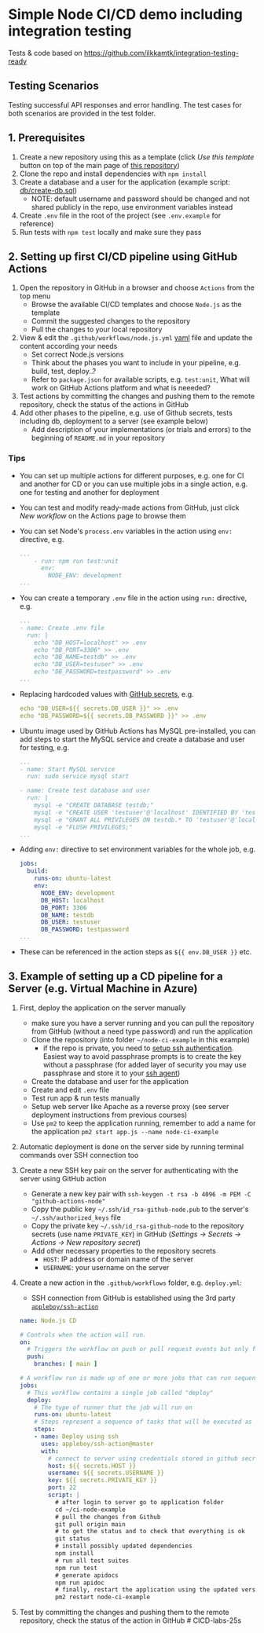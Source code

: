 # Simple Node CI/CD demo including integration testing

Tests & code based on <https://github.com/ilkkamtk/integration-testing-ready>

## Testing Scenarios

Testing successful API responses and error handling. The test cases for both scenarios are provided in the test folder.

## 1. Prerequisites

1. Create a new repository using this as a template (click _Use this template_ button on top of the main page of [this repository](https://github.com/mattpe/node-ci-intro))
1. Clone the repo and install dependencies with `npm install`
1. Create a database and a user for the application (example script: [db/create-db.sql](./db/create-db.sql))
    - NOTE: default username and password should be changed and not shared publicly in the repo, use environment variables instead
1. Create `.env` file in the root of the project (see `.env.example` for reference)
1. Run tests with `npm test` locally and make sure they pass

## 2. Setting up first CI/CD pipeline using GitHub Actions

1. Open the repository in GitHub in a browser and choose `Actions` from the top menu
   - Browse the available CI/CD templates and choose `Node.js` as the template
   - Commit the suggested changes to the repository
   - Pull the changes to your local repository
1. View & edit the `.github/workflows/node.js.yml` [yaml](https://yaml.org/) file and update the content according your needs
   - Set correct Node.js versions
   - Think about the phases you want to include in your pipeline, e.g. build, test, deploy..?
   - Refer to `package.json` for available scripts, e.g. `test:unit`, What will work on GitHub Actions platform and what is neeeded?
1. Test actions by committing the changes and pushing them to the remote repository, check the status of the actions in GitHub
1. Add other phases to the pipeline, e.g. use of Github secrets, tests including db,  deployment to a server (see example below)
   - Add description of your implementations (or trials and errors) to the beginning of `README.md` in your repository

### Tips

- You can set up multiple actions for different purposes, e.g. one for CI and another for CD or you can use multiple jobs in a single action, e.g. one for testing and another for deployment
- You can test and modify ready-made actions from GitHub, just click _New workflow_ on the Actions page to browse them
- You can set Node's `process.env` variables in the action using `env:` directive, e.g.

    ```yaml
    ...
        - run: npm run test:unit
          env:
            NODE_ENV: development
    ...
    ```

- You can create a temporary `.env` file in the action using `run:` directive, e.g.

    ```yaml
    ...
    - name: Create .env file
      run: |
        echo "DB_HOST=localhost" >> .env
        echo "DB_PORT=3306" >> .env
        echo "DB_NAME=testdb" >> .env
        echo "DB_USER=testuser" >> .env
        echo "DB_PASSWORD=testpassword" >> .env
    ...
    ```

- Replacing hardcoded values with [GitHub secrets](https://docs.github.com/en/actions/how-tos/write-workflows/choose-what-workflows-do/use-secrets), e.g.

    ```yaml
    echo "DB_USER=${{ secrets.DB_USER }}" >> .env
    echo "DB_PASSWORD=${{ secrets.DB_PASSWORD }}" >> .env
    ```

- Ubuntu image used by GitHub Actions has MySQL pre-installed, you can add steps to start the MySQL service and create a database and user for testing, e.g.

    ```yaml
    ...
    - name: Start MySQL service
      run: sudo service mysql start

    - name: Create test database and user
      run: |
        mysql -e "CREATE DATABASE testdb;"
        mysql -e "CREATE USER 'testuser'@'localhost' IDENTIFIED BY 'testpassword';"
        mysql -e "GRANT ALL PRIVILEGES ON testdb.* TO 'testuser'@'localhost';"
        mysql -e "FLUSH PRIVILEGES;"
    ...
    ```

- Adding `env:` directive to set environment variables for the whole job, e.g.

    ```yaml
    jobs:
      build:
        runs-on: ubuntu-latest
        env:
          NODE_ENV: development
          DB_HOST: localhost
          DB_PORT: 3306
          DB_NAME: testdb
          DB_USER: testuser
          DB_PASSWORD: testpassword
    ...
    ```

- These can be referenced in the action steps as `${{ env.DB_USER }}` etc.

## 3. Example of setting up a CD pipeline for a Server (e.g. Virtual Machine in Azure)

1. First, deploy the application on the server manually
    - make sure you have a server running and you can pull the repository from GitHub (without a need type password) and run the application
    - Clone the repository (into folder `~/node-ci-example` in this example)
      - if the repo is private, you need to [setup ssh authentication](https://docs.github.com/en/authentication/connecting-to-github-with-ssh). Easiest way to avoid passphrase prompts is to create the key without a passphrase (for added layer of security you may use passphrase and store it to your [ssh agent](https://gist.github.com/nepsilon/45fae11f8d173e3370c3))
    - Create the database and user for the application
    - Create and edit `.env` file
    - Test run app & run tests manually
    - Setup web server like Apache as a reverse proxy (see server deployment instructions from previous courses)
    - Use `pm2` to keep the application running, remember to add a name for the application `pm2 start app.js --name node-ci-example`
1. Automatic deployment is done on the server side by running terminal commands over SSH connection too
1. Create a new SSH key pair on the server for authenticating with the server using GitHub action
    - Generate a new key pair with `ssh-keygen -t rsa -b 4096 -m PEM -C "github-actions-node"`
    - Copy the public key `~/.ssh/id_rsa-github-node.pub` to the server's `~/.ssh/authorized_keys` file
    - Copy the private key `~/.ssh/id_rsa-github-node` to the repository secrets (use name `PRIVATE_KEY`) in GitHub (_Settings -> Secrets -> Actions -> New repository secret_)
    - Add other necessary properties to the repository secrets
      - `HOST`: IP address or domain name of the server
      - `USERNAME`: your username on the server
1. Create a new action in the `.github/workflows` folder, e.g. `deploy.yml`:
    - SSH connection from GitHub is established using the 3rd party [`appleboy/ssh-action`](https://github.com/appleboy/ssh-action)

    ```yaml
    name: Node.js CD

    # Controls when the action will run. 
    on:
      # Triggers the workflow on push or pull request events but only for the main branch
      push:
        branches: [ main ]

    # A workflow run is made up of one or more jobs that can run sequentially or in parallel
    jobs:
      # This workflow contains a single job called "deploy"
      deploy:
        # The type of runner that the job will run on
        runs-on: ubuntu-latest
        # Steps represent a sequence of tasks that will be executed as part of the job
        steps:
        - name: Deploy using ssh
          uses: appleboy/ssh-action@master
          with:
            # connect to server using credentials stored in github secrets
            host: ${{ secrets.HOST }}
            username: ${{ secrets.USERNAME }}
            key: ${{ secrets.PRIVATE_KEY }}
            port: 22
            script: |
              # after login to server go to application folder
              cd ~/ci-node-example
              # pull the changes from Github
              git pull origin main
              # to get the status and to check that everything is ok
              git status
              # install possibly updated dependencies
              npm install
              # run all test suites
              npm run test
              # generate apidocs
              npm run apidoc
              # finally, restart the application using the updated version of it
              pm2 restart node-ci-example
    ```

1. Test by committing the changes and pushing them to the remote repository, check the status of the action in GitHub
#   C I C D - l a b s - 2 5 s  
 